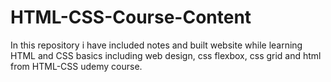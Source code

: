 # HTML-CSS-Course-Content
In this repository i have included notes and built website while learning HTML and CSS basics including web design, css flexbox, css grid and html from HTML-CSS udemy course.
